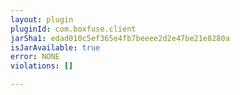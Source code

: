 ```yaml
---
layout: plugin
pluginId: com.boxfuse.client
jarSha1: edad010c5ef365e4fb7beeee2d2e47be21e8280a
isJarAvailable: true
error: NONE
violations: []

---
```

